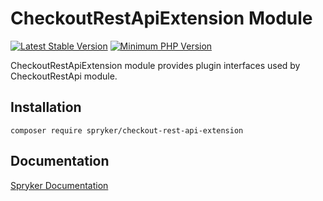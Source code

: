 # CheckoutRestApiExtension Module
[![Latest Stable Version](https://poser.pugx.org/spryker/checkout-rest-api-extension/v/stable.svg)](https://packagist.org/packages/spryker/checkout-rest-api-extension)
[![Minimum PHP Version](https://img.shields.io/badge/php-%3E%3D%207.3-8892BF.svg)](https://php.net/)

CheckoutRestApiExtension module provides plugin interfaces used by CheckoutRestApi module.

## Installation

```
composer require spryker/checkout-rest-api-extension
```

## Documentation

[Spryker Documentation](https://academy.spryker.com/developing_with_spryker/module_guide/modules.html)
